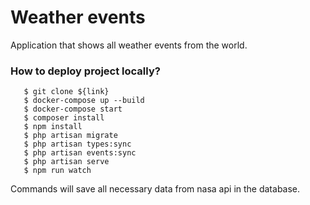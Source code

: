 # Weather events
Application that shows all weather events from the world.

### How to deploy project locally?
```
   $ git clone ${link}
   $ docker-compose up --build
   $ docker-compose start
   $ composer install
   $ npm install
   $ php artisan migrate
   $ php artisan types:sync
   $ php artisan events:sync
   $ php artisan serve
   $ npm run watch
   ```
Commands will save all necessary data from nasa api in the database.
